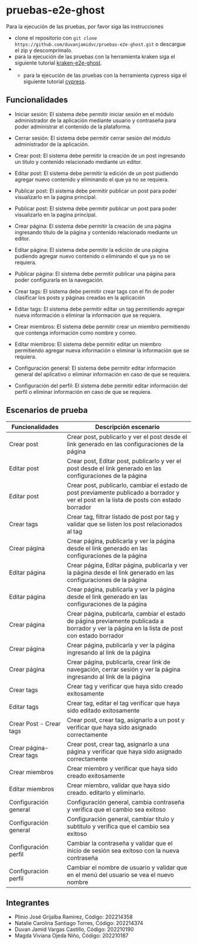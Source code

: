 # pruebas-e2e-ghost
Para la ejecución de las pruebas, por favor siga las instrucciones
- clone el repositorio con ```git clone https://github.com/duvanjamidvc/pruebas-e2e-ghost.git``` o descargue el zip y descomprímalo.
- para la ejecución de las pruebas con la herramienta kraken siga el siguiente tutorial [kraken-e2e-ghost](kraken-e2e-ghost/README.md).
- - para la ejecución de las pruebas con la herramienta cypress siga el siguiente tutorial [cypress](cypress/README.md).

## Funcionalidades
-   Iniciar sesión: El sistema debe permitir iniciar sesión en el módulo administrador de la aplicación mediante usuario y contraseña para poder administrar el contenido de la plataforma.

-   Cerrar sesión: El sistema debe permitir cerrar sesión del módulo administrador de la aplicación.

-   Crear post: El sistema debe permitir la creación de un post ingresando un título y contenido relacionado mediante un editor.

-   Editar post: El sistema debe permitir la edición de un post pudiendo agregar nuevo contenido y eliminando el que ya no se requiera.

-   Publicar post: El sistema debe permitir publicar un post para poder visualizarlo en la pagina principal.

-   Publicar post: El sistema debe permitir publicar un post para poder visualizarlo en la pagina principal.

-   Crear página: El sistema debe permitir la creación de una página ingresando título de la página y contenido relacionado mediante un editor.

-   Editar página: El sistema debe permitir la edición de una página pudiendo agregar nuevo contenido o eliminando el que ya no se requiera.

-   Publicar página: El sistema debe permitir publicar una página para poder configurarla en la navegación.

-   Crear tags: El sistema debe permitir crear tags con el fin de poder clasificar los posts y páginas creadas en la aplicación

-   Editar tags: El sistema debe permitir editar un tag permitiendo agregar nueva información o eliminar la información que se requiera.

-   Crear miembros: El sistema debe permitir crear un miembro permitiendo que contenga información como nombre y correo.

-   Editar miembros: El sistema debe permitir editar un miembro permitiendo agregar nueva información o eliminar la información que se requiera.

-   Configuración general: El sistema debe permitir editar información general del aplicativo o eliminar información en caso de que se requiera.

-   Configuración del perfil: El sistema debe permitir editar información del perfil o eliminar información en caso de que se requiera.

## Escenarios de prueba

| Funcionalidades          | Descripción escenario                                                                                                                          |
| ------------------------ | ---------------------------------------------------------------------------------------------------------------------------------------------- |
| Crear post               | Crear post, publicarlo y ver el post desde el link generado en las configuraciones de la página                                                |
| Editar post              | Crear post, Editar post, publicarlo y ver el post desde el link generado en las configuraciones de la página                                   |
| Editar post              | Crear post, publicarlo, cambiar el estado de post previamente publicado a borrador y ver el post en la lista de posts con estado borrador      |
| Crear tags               | Crear tag, filtrar listado de post por tag y validar que se listen los post relacionados al tag                                                |
| Crear página             | Crear página, publicarla y ver la página desde el link generado en las configuraciones de la página                                            |
| Editar página            | Crear página, Editar página, publicarla y ver la página desde el link generado en las configuraciones de la página                             |
| Editar página            | Crear página, publicarla y ver la página desde el link generado en las configuraciones de la página                                            |
| Crear página             | Crear página, publicarla, cambiar el estado de página previamente publicada a borrador y ver la página en la lista de post con estado borrador |
| Crear página             | Crear página, publicarla y ver la página ingresando al link de la página                                                                       |
| Crear página             | Crear página, publicarla, crear link de navegación, cerrar sesión y ver la página ingresando al link de la página                              |
| Crear tags               | Crear tag y verificar que haya sido creado exitosamente                                                                                        |
| Editar tags              | Crear tag, editar el tag verificar que haya sido editado exitosamente                                                                          |
| Crear Post - Crear tags  | Crear post, crear tag, asignarlo a un post y verificar que haya sido asignado correctamente                                                    |
| Crear página- Crear tags | Crear post, crear tag, asignarlo a una página y verificar que haya sido asignado correctamente                                                 |
| Crear miembros           | Crear miembro y verificar que haya sido creado exitosamente                                                                                    |
| Editar miembros          | Crear miembro, validar que haya sido creado. editarlo y eliminarlo.                                                                            |
| Configuración general    | Configuración general, cambia contraseña y verifica que el cambio sea exitoso                                                                  |
| Configuración general    | Configuración general, cambiar título y subtitulo y verifica que el cambio sea exitoso                                                         |
| Configuración perfil     | Cambiar la contraseña y validar que el inicio de sesión sea exitoso con la nueva contraseña                                                    |
| Configuración perfil     | Cambiar el nombre de usuario y validar que en el menú del usuario se vea el nuevo nombre                                                       |                                                                                                                                           |

## Integrantes
- Plinio José Grijalba Ramirez, Código: 202214358
- Natalie Carolina Santiago Torres, Código: 202214374
- Duvan Jamid Vargas Castillo, Código: 202210190
- Magda Viviana Ojeda Niño, Código: 202210187

